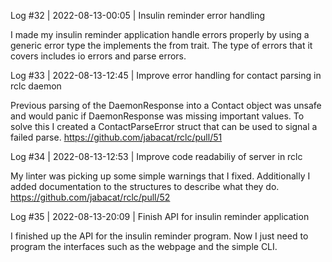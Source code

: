 Log #32 | 2022-08-13-00:05 | Insulin reminder error handling

I made my insulin reminder application handle errors properly by using a generic error type the implements the from trait. The type of errors that it covers includes io errors and parse errors.

Log #33 | 2022-08-13-12:45 | Improve error handling for contact parsing in rclc daemon

Previous parsing of the DaemonResponse into a Contact object was unsafe and would panic if DaemonResponse was missing important values. To solve this I created a ContactParseError struct that can be used to signal a failed parse.
https://github.com/jabacat/rclc/pull/51

Log #34 | 2022-08-13-12:53 | Improve code readabiliy of server in rclc

My linter was picking up some simple warnings that I fixed. Additionally I added documentation to the structures to describe what they do.
https://github.com/jabacat/rclc/pull/52

Log #35 | 2022-08-13-20:09 | Finish API for insulin reminder application

I finished up the API for the insulin reminder program. Now I just need to program the interfaces such as the webpage and the simple CLI.
